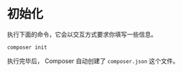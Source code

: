# 初始化

执行下面的命令，它会以交互方式要求你填写一些信息。

```shell
composer init
```

执行完毕后， Composer 自动创建了 `composer.json` 这个文件。

